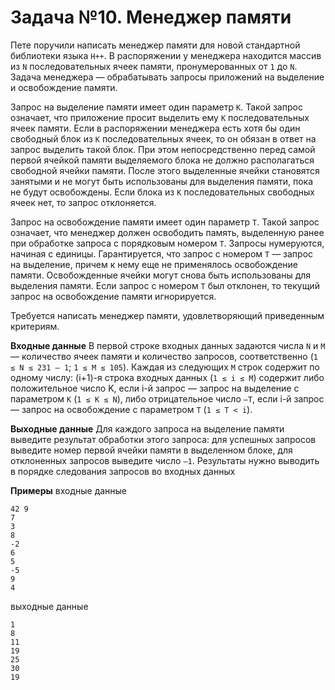 
# Задача №10. Менеджер памяти
Пете поручили написать менеджер памяти для новой стандартной библиотеки языка `H++`. В распоряжении у менеджера находится массив из `N` последовательных ячеек памяти, пронумерованных от `1` до `N`. Задача менеджера — обрабатывать запросы приложений на выделение и освобождение памяти.

Запрос на выделение памяти имеет один параметр `K`. Такой запрос означает, что приложение просит выделить ему `K` последовательных ячеек памяти. Если в распоряжении менеджера есть хотя бы один свободный блок из `K` последовательных ячеек, то он обязан в ответ на запрос выделить такой блок. При этом непосредственно перед самой первой ячейкой памяти выделяемого блока не должно располагаться свободной ячейки памяти. После этого выделенные ячейки становятся занятыми и не могут быть использованы для выделения памяти, пока не будут освобождены. Если блока из `K` последовательных свободных ячеек нет, то запрос отклоняется.

Запрос на освобождение памяти имеет один параметр `T`. Такой запрос означает, что менеджер должен освободить память, выделенную ранее при обработке запроса с порядковым номером `T`. Запросы нумеруются, начиная с единицы. Гарантируется, что запрос с номером `T` — запрос на выделение, причем к нему еще не применялось освобождение памяти. Освобожденные ячейки могут снова быть использованы для выделения памяти. Если запрос с номером `T` был отклонен, то текущий запрос на освобождение памяти игнорируется.

Требуется написать менеджер памяти, удовлетворяющий приведенным критериям.

**Входные данные**
В первой строке входных данных задаются числа `N` и `M` — количество ячеек памяти и количество запросов, соответственно (`1 ≤ N ≤ 231 – 1`; `1 ≤ M ≤ 105`). Каждая из следующих `M` строк содержит по одному числу: (i+1)-я строка входных данных (`1 ≤ i ≤ M`) содержит либо положительное число K, если i-й запрос — запрос на выделение с параметром `K` (`1 ≤ K ≤ N`), либо отрицательное число `–T`, если i-й запрос — запрос на освобождение с параметром `T` (`1 ≤ T < i`).

**Выходные данные**
Для каждого запроса на выделение памяти выведите результат обработки этого запроса: для успешных запросов выведите номер первой ячейки памяти в выделенном блоке, для отклоненных запросов выведите число `–1`. Результаты нужно выводить в порядке следования запросов во входных данных

**Примеры**
входные данные
```
42 9
7
3
8
-2
6
5
-5
9
4
```
выходные данные
```
1
8
11
19
25
30
19
```